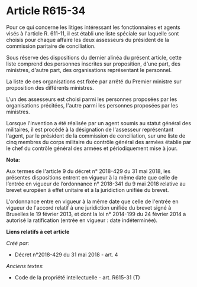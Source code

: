# Article R615-34

Pour ce qui concerne les litiges intéressant les fonctionnaires et agents visés à l'article R. 611-11, il est établi une
liste spéciale sur laquelle sont choisis pour chaque affaire les deux assesseurs du président de la commission paritaire de
conciliation.

Sous réserve des dispositions du dernier alinéa du présent article, cette liste comprend des personnes inscrites sur
proposition, d'une part, des ministres, d'autre part, des organisations représentant le personnel.

La liste de ces organisations est fixée par arrêté du Premier ministre sur proposition des différents ministres.

L'un des assesseurs est choisi parmi les personnes proposées par les organisations précitées, l'autre parmi les personnes
proposées par les ministres.

Lorsque l'invention a été réalisée par un agent soumis au statut général des militaires, il est procédé à la désignation de
l'assesseur représentant l'agent, par le président de la commission de conciliation, sur une liste de cinq membres du corps
militaire du contrôle général des armées établie par le chef du contrôle général des armées et périodiquement mise à jour.

**Nota:**

Aux termes de l'article 9 du décret n° 2018-429 du 31 mai 2018, les présentes dispositions entrent en vigueur à la même date
que celle de l’entrée en vigueur de l’ordonnance n° 2018-341 du 9 mai 2018 relative au brevet européen à effet unitaire et à
la juridiction unifiée du brevet.

L'ordonnance entre en vigueur à la même date que celle de l'entrée en vigueur de l'accord relatif à une juridiction unifiée
du brevet signé à Bruxelles le 19 février 2013, et dont la loi n° 2014-199 du 24 février 2014 a autorisé la ratification
(entrée en vigueur : date indéterminée).

**Liens relatifs à cet article**

_Créé par_:

  - Décret n°2018-429 du 31 mai 2018 - art. 4

_Anciens textes_:

  - Code de la propriété intellectuelle - art. R615-31 (T)

